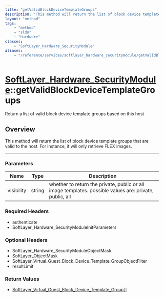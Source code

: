```yaml
---
title: "getValidBlockDeviceTemplateGroups"
description: "This method will return the list of block device template groups that are valid to the host. For instance, it will only... "
layout: "method"
tags:
    - "method"
    - "sldn"
    - "Hardware"
classes:
    - "SoftLayer_Hardware_SecurityModule"
aliases:
    - "/reference/services/softlayer_hardware_securitymodule/getValidBlockDeviceTemplateGroups"
---
```

# [SoftLayer_Hardware_SecurityModule](/reference/services/SoftLayer_Hardware_SecurityModule)::getValidBlockDeviceTemplateGroups


Return a list of valid block device template groups based on this host


## Overview 
This method will return the list of block device template groups that are valid to the host. For instance, it will only retrieve FLEX images. 

-----

### Parameters 
|Name | Type | Description |
| --- | --- | --- |
|visibility| string| whether to return the private, public or all image templates.  possible values are: private, public, all|


### Required Headers
* authenticate
* SoftLayer_Hardware_SecurityModuleInitParameters


### Optional Headers
* SoftLayer_Hardware_SecurityModuleObjectMask
* SoftLayer_ObjectMask
* SoftLayer_Virtual_Guest_Block_Device_Template_GroupObjectFilter
* resultLimit

### Return Values
* <a href='/reference/datatypes/SoftLayer_Virtual_Guest_Block_Device_Template_Group'>SoftLayer_Virtual_Guest_Block_Device_Template_Group[] </a>




